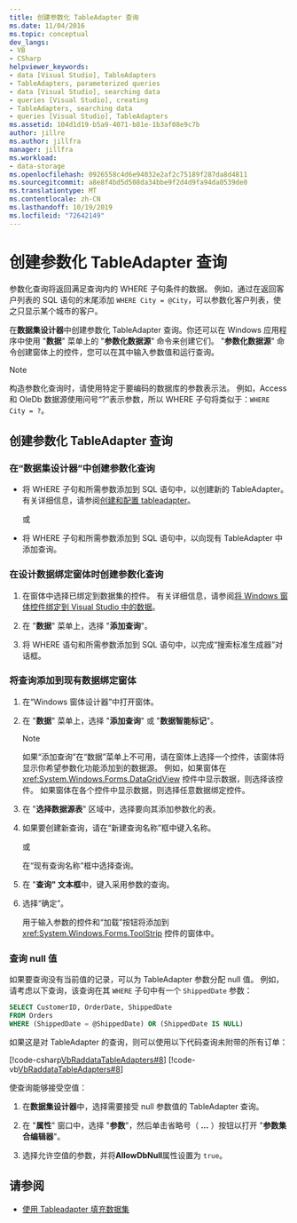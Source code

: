 ```yaml
---
title: 创建参数化 TableAdapter 查询
ms.date: 11/04/2016
ms.topic: conceptual
dev_langs:
- VB
- CSharp
helpviewer_keywords:
- data [Visual Studio], TableAdapters
- TableAdapters, parameterized queries
- data [Visual Studio], searching data
- queries [Visual Studio], creating
- TableAdapters, searching data
- queries [Visual Studio], TableAdapters
ms.assetid: 104d1d19-b5a9-4071-b81e-1b3af08e9c7b
author: jillre
ms.author: jillfra
manager: jillfra
ms.workload:
- data-storage
ms.openlocfilehash: 0926558c4d6e94032e2af2c75189f287da8d4811
ms.sourcegitcommit: a8e8f4bd5d508da34bbe9f2d4d9fa94da0539de0
ms.translationtype: MT
ms.contentlocale: zh-CN
ms.lasthandoff: 10/19/2019
ms.locfileid: "72642149"
---
```

# <a name="create-parameterized-tableadapter-queries"></a>创建参数化 TableAdapter 查询

参数化查询将返回满足查询内的 WHERE 子句条件的数据。 例如，通过在返回客户列表的 SQL 语句的末尾添加 `WHERE City = @City`，可以参数化客户列表，使之只显示某个城市的客户。

在**数据集设计器**中创建参数化 TableAdapter 查询。你还可以在 Windows 应用程序中使用 "**数据**" 菜单上的 "**参数化数据源**" 命令来创建它们。 "**参数化数据源**" 命令创建窗体上的控件，您可以在其中输入参数值和运行查询。

> [!NOTE]
> 构造参数化查询时，请使用特定于要编码的数据库的参数表示法。 例如，Access 和 OleDb 数据源使用问号“?”表示参数，所以 WHERE 子句将类似于：`WHERE City = ?`。

## <a name="create-a-parameterized-tableadapter-query"></a>创建参数化 TableAdapter 查询

### <a name="to-create-a-parameterized-query-in-the-dataset-designer"></a>在“数据集设计器”中创建参数化查询

- 将 WHERE 子句和所需参数添加到 SQL 语句中，以创建新的 TableAdapter。 有关详细信息，请参阅[创建和配置 tableadapter](../data-tools/create-and-configure-tableadapters.md)。

     或

- 将 WHERE 子句和所需参数添加到 SQL 语句中，以向现有 TableAdapter 中添加查询。

### <a name="to-create-a-parameterized-query-while-designing-a-data-bound-form"></a>在设计数据绑定窗体时创建参数化查询

1. 在窗体中选择已绑定到数据集的控件。 有关详细信息，请参阅[将 Windows 窗体控件绑定到 Visual Studio 中的数据](../data-tools/bind-windows-forms-controls-to-data-in-visual-studio.md)。

2. 在 "**数据**" 菜单上，选择 "**添加查询**"。

3. 将 WHERE 语句和所需参数添加到 SQL 语句中，以完成“搜索标准生成器”对话框。

### <a name="to-add-a-query-to-an-existing-data-bound-form"></a>将查询添加到现有数据绑定窗体

1. 在“Windows 窗体设计器”中打开窗体。

2. 在 "**数据**" 菜单上，选择 "**添加查询**" 或 "**数据智能标记**"。

    > [!NOTE]
    > 如果“添加查询”在“数据”菜单上不可用，请在窗体上选择一个控件，该窗体将显示你希望参数化功能添加到的数据源。 例如，如果窗体在 <xref:System.Windows.Forms.DataGridView> 控件中显示数据，则选择该控件。 如果窗体在各个控件中显示数据，则选择任意数据绑定控件。

3. 在 "**选择数据源表**" 区域中，选择要向其添加参数化的表。

4. 如果要创建新查询，请在“新建查询名称”框中键入名称。

     或

     在“现有查询名称”框中选择查询。

5. 在 "**查询" 文本框**中，键入采用参数的查询。

6. 选择“确定”。

     用于输入参数的控件和“加载”按钮将添加到 <xref:System.Windows.Forms.ToolStrip> 控件的窗体中。

### <a name="query-for-null-values"></a>查询 null 值

如果要查询没有当前值的记录，可以为 TableAdapter 参数分配 null 值。 例如，请考虑以下查询，该查询在其 `WHERE` 子句中有一个 `ShippedDate` 参数：

```sql
SELECT CustomerID, OrderDate, ShippedDate
FROM Orders
WHERE (ShippedDate = @ShippedDate) OR (ShippedDate IS NULL)
```

如果这是对 TableAdapter 的查询，则可以使用以下代码查询未附带的所有订单：

[!code-csharp[VbRaddataTableAdapters#8](../data-tools/codesnippet/CSharp/create-parameterized-tableadapter-queries_1.cs)]
[!code-vb[VbRaddataTableAdapters#8](../data-tools/codesnippet/VisualBasic/create-parameterized-tableadapter-queries_1.vb)]

使查询能够接受空值：

1. 在**数据集设计器**中，选择需要接受 null 参数值的 TableAdapter 查询。

2. 在 "**属性**" 窗口中，选择 "**参数**"，然后单击省略号（ **...** ）按钮以打开 "**参数集合编辑器**"。

3. 选择允许空值的参数，并将**AllowDbNull**属性设置为 `true`。

## <a name="see-also"></a>请参阅

- [使用 Tableadapter 填充数据集](../data-tools/fill-datasets-by-using-tableadapters.md)